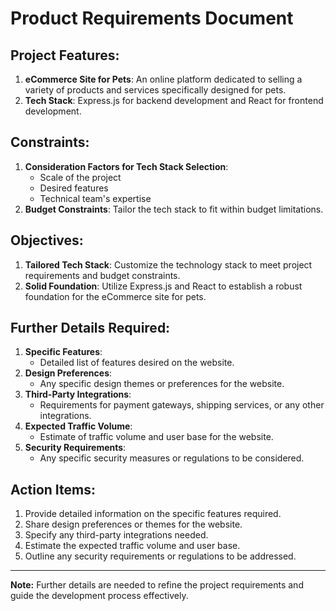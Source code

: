 # Product Requirements Document

## Project Features:
1. **eCommerce Site for Pets**: An online platform dedicated to selling a variety of products and services specifically designed for pets.
2. **Tech Stack**: Express.js for backend development and React for frontend development.

## Constraints:
1. **Consideration Factors for Tech Stack Selection**:
   - Scale of the project
   - Desired features
   - Technical team's expertise
2. **Budget Constraints**: Tailor the tech stack to fit within budget limitations.

## Objectives:
1. **Tailored Tech Stack**: Customize the technology stack to meet project requirements and budget constraints.
2. **Solid Foundation**: Utilize Express.js and React to establish a robust foundation for the eCommerce site for pets.

## Further Details Required:
1. **Specific Features**:
   - Detailed list of features desired on the website.
2. **Design Preferences**:
   - Any specific design themes or preferences for the website.
3. **Third-Party Integrations**:
   - Requirements for payment gateways, shipping services, or any other integrations.
4. **Expected Traffic Volume**:
   - Estimate of traffic volume and user base for the website.
5. **Security Requirements**:
   - Any specific security measures or regulations to be considered.

## Action Items:
1. Provide detailed information on the specific features required.
2. Share design preferences or themes for the website.
3. Specify any third-party integrations needed.
4. Estimate the expected traffic volume and user base.
5. Outline any security requirements or regulations to be addressed.

---

**Note:** Further details are needed to refine the project requirements and guide the development process effectively.